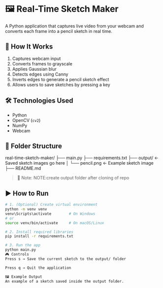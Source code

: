 
# 🖼️ Real-Time Sketch Maker

A Python application that captures live video from your webcam and converts each frame into a pencil sketch in real time.

## 📸 How It Works

1. Captures webcam input
2. Converts frames to grayscale
3. Applies Gaussian blur
4. Detects edges using Canny
5. Inverts edges to generate a pencil sketch effect
6. Allows users to save sketches by pressing a key

## 🛠️ Technologies Used

- Python
- OpenCV (`cv2`)
- NumPy
- Webcam

## 📁 Folder Structure

real-time-sketch-maker/
├── main.py
├── requirements.txt
├── output/  ← Saved sketch images go here
│ └── pencil.png  ← Example sketch image
├── README.md


> 📝 Note: NOTE:create output folder after cloning of repo

## ▶️ How to Run

```bash
# 1. (Optional) Create virtual environment
python -m venv venv
venv\Scripts\activate        # On Windows
# or
source venv/bin/activate     # On macOS/Linux

# 2. Install required libraries
pip install -r requirements.txt

# 3. Run the app
python main.py
🎮 Controls
Press s → Save the current sketch to the output/ folder

Press q → Quit the application

🖼️ Example Output
An example of a sketch saved inside the output folder.
